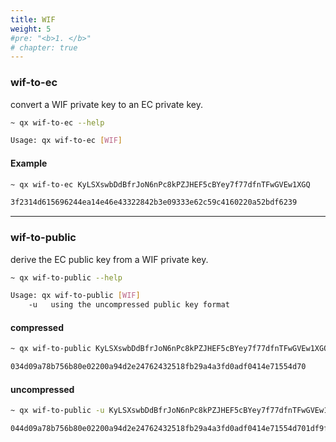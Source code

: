 ```yaml
---
title: WIF
weight: 5
#pre: "<b>1. </b>"
# chapter: true
---
```


### wif-to-ec

convert a WIF private key to an EC private key.

```bash
~ qx wif-to-ec --help

Usage: qx wif-to-ec [WIF]
```

#### Example

```bash
~ qx wif-to-ec KyLSXswbDdBfrJoN6nPc8kPZJHEF5cBYey7f77dfnTFwGVEw1XGQ

3f2314d615696244ea14e46e43322842b3e09333e62c59c4160220a52bdf6239
```

---

### wif-to-public

derive the EC public key from a WIF private key.

```bash
~ qx wif-to-public --help

Usage: qx wif-to-public [WIF]
    -u   using the uncompressed public key format
```

#### compressed

```bash
~ qx wif-to-public KyLSXswbDdBfrJoN6nPc8kPZJHEF5cBYey7f77dfnTFwGVEw1XGQ

034d09a78b756b80e02200a94d2e24762432518fb29a4a3fd0adf0414e71554d70
```

#### uncompressed

```bash
~ qx wif-to-public -u KyLSXswbDdBfrJoN6nPc8kPZJHEF5cBYey7f77dfnTFwGVEw1XGQ

044d09a78b756b80e02200a94d2e24762432518fb29a4a3fd0adf0414e71554d701df9f31658a5578a8ded7ef2c681033ce0037823f3ed308c06ae7b1b06ce070f
```